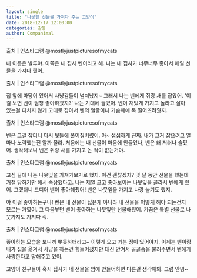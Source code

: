 ```yaml
---
layout: single
title: "나뭇잎 선물을 가져다 주는 고양이"
date: 2018-12-17 12:00:00
categories: 감동
author: Companimal
---
```


출처 | 인스타그램 @mostlyjustpicturesofmycats

내 이름은 발루야. 이쪽은 내 집사 벤이라고 해. 나는 내 집사가 너무너무 좋아서 매일 선물을 가져다 줬어.

출처 | 인스타그램 @mostlyjustpicturesofmycats

집 앞에 마당이 있어서 사냥감들이 넘쳐났지~ 그래서 나는 벤에게 쥐랑 새를 잡았어. '이걸 보면 벤이 엄청 좋아하겠지?' 나는 기대에 들떴어. 벤이 재밌게 가지고 놀라고 살아 있는걸 다치지 않게 고대로 잡아서 벤의 얼굴이나 가슴께에 톡 떨어뜨려줬지.

출처 | 인스타그램 @mostlyjustpicturesofmycats

벤은 그걸 잡더니 다시 뒷뜰에 풀어줘버렸어. 아~ 섭섭하게 진짜. 내가 그거 잡으려고 얼마나 노력했는진 알까 몰라. 처음에는 내 선물이 마음에 안들었나, 벤은 왜 저러나 슬펐어. 생각해보니 벤은 쥐랑 새를 가지고 논 적이 없는거야.

출처 | 인스타그램 @mostlyjustpicturesofmycats

고심 끝에 나는 나뭇잎을 가져가보기로 했지. 이건 괜찮겠지? 몇 달 동안 선물을 했는데 거절 당하기만 해서 속상했다고. 나는 제일 크고 좋아보이는 나뭇잎을 골라서 벤에게 줬어. 그랬더니 드디어 벤이 좋아해줬어! 벤은 나뭇잎을 가지고 나랑 놀기도 했지.

야 이걸 좋아하는구나! 벤은 내 선물이 싫은게 아니라 내 선물을 어떻게 해야 되는건지 모르는 거였어. 그 다음부턴 벤이 좋아하는 나뭇잎만 선물해줬어. 가끔은 특별 선물로 나뭇가지도 가져다 줘.

출처 | 인스타그램 @mostlyjustpicturesofmycats

좋아하는 모습을 보니까 뿌듯하더라고~ 이렇게 오고 가는 정이 있어야지. 이제는 벤이랑 내가 집을 옮겨서 사냥을 하는건 힘들어졌지만 대신 안겨서 골골송을 불러주면서 벤에게 사랑한다고 말해주고 있어.

고양이 친구들아 혹시 집사가 네 선물을 맘에 안들어하면 다른걸 생각해봐. 그럼 안녕~
